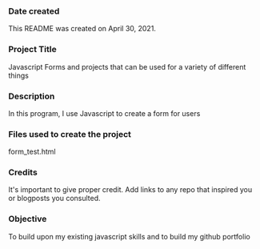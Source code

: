 ### Date created
This README was created on April 30, 2021.

### Project Title
Javascript Forms and projects that can be used for a variety of different things

### Description
In this program, I use Javascript to create a form for users 

### Files used to create the project
form_test.html

### Credits
It's important to give proper credit. Add links to any repo that inspired you or blogposts you consulted.

### Objective 
To build upon my existing javascript skills and to build my github portfolio
